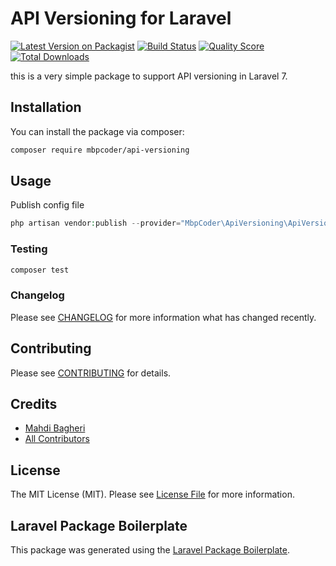 # API Versioning for Laravel

[![Latest Version on Packagist](https://img.shields.io/packagist/v/mbpcoder/api-versioning.svg?style=flat-square)](https://packagist.org/packages/mbpcoder/api-versioning)
[![Build Status](https://img.shields.io/travis/mbpcoder/api-versioning/master.svg?style=flat-square)](https://travis-ci.org/mbpcoder/api-versioning)
[![Quality Score](https://img.shields.io/scrutinizer/g/mbpcoder/api-versioning.svg?style=flat-square)](https://scrutinizer-ci.com/g/mbpcoder/api-versioning)
[![Total Downloads](https://img.shields.io/packagist/dt/mbpcoder/api-versioning.svg?style=flat-square)](https://packagist.org/packages/mbpcoder/api-versioning)

this is a very simple package to support API versioning in Laravel 7.

## Installation

You can install the package via composer:

```bash
composer require mbpcoder/api-versioning
```

## Usage

Publish config file

``` php
php artisan vendor:publish --provider="MbpCoder\ApiVersioning\ApiVersioningServiceProvider"
```

### Testing

``` bash
composer test
```

### Changelog

Please see [CHANGELOG](CHANGELOG.md) for more information what has changed recently.

## Contributing

Please see [CONTRIBUTING](CONTRIBUTING.md) for details.

## Credits

- [Mahdi Bagheri](https://github.com/mbpcoder)
- [All Contributors](../../contributors)

## License

The MIT License (MIT). Please see [License File](LICENSE.md) for more information.

## Laravel Package Boilerplate

This package was generated using the [Laravel Package Boilerplate](https://laravelpackageboilerplate.com).
